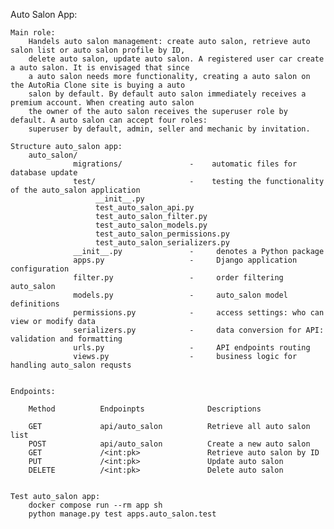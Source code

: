 Auto Salon App:

    Main role:
        Handels auto salon management: create auto salon, retrieve auto salon list or auto salon profile by ID,
        delete auto salon, update auto salon. A registered user car create a auto salon. It is envisaged that since 
        a auto salon needs more functionality, creating a auto salon on the AutoRia Clone site is buying a auto
        salon by default. By default auto salon immediately receives a premium account. When creating auto salon
        the owner of the auto salon receives the superuser role by default. A auto salon can accept four roles:
        superuser by default, admin, seller and mechanic by invitation.

    Structure auto_salon app:
        auto_salon/
                  migrations/               -    automatic files for database update
                  test/                     -    testing the functionality of the auto_salon application 
                       __init__.py 
                       test_auto_salon_api.py 
                       test_auto_salon_filter.py 
                       test_auto_salon_models.py 
                       test_auto_salon_permissions.py 
                       test_auto_salon_serializers.py 
                  __init__.py               -     denotes a Python package    
                  apps.py                   -     Django application configuration    
                  filter.py                 -     order filtering auto_salon     
                  models.py                 -     auto_salon model definitions
                  permissions.py            -     access settings: who can view or modify data     
                  serializers.py            -     data conversion for API: validation and formatting    
                  urls.py                   -     API endpoints routing    
                  views.py                  -     business logic for handling auto_salon requsts    


    Endpoints:

        Method          Endpoinpts              Descriptions
        
        GET             api/auto_salon          Retrieve all auto salon list
        POST            api/auto_salon          Create a new auto salon
        GET             /<int:pk>               Retrieve auto salon by ID
        PUT             /<int:pk>               Update auto salon
        DELETE          /<int:pk>               Delete auto salon
        
   
    Test auto_salon app:
        docker compose run --rm app sh
        python manage.py test apps.auto_salon.test
